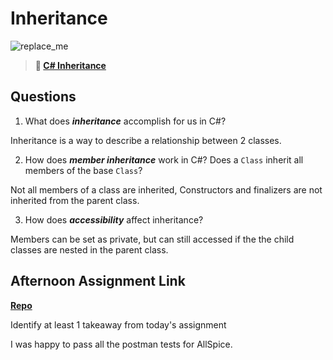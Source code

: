 # Inheritance

![replace_me](https://codeworks.blob.core.windows.net/public/assets/img/illustrations/placeholder.svg)

> **📖 [C# Inheritance](https://codeworksacademy.com/fs-student-guide/resources/wk10/04-Inheritance)**

## Questions

1. What does ***inheritance*** accomplish for us in C#?

Inheritance is a way to describe a relationship between 2 classes.

2. How does ***member inheritance*** work in C#? Does a `Class` inherit all members of the base `Class`?

Not all members of a class are inherited, Constructors and finalizers are not inherited from the parent class.

3. How does ***accessibility*** affect inheritance?

Members can be set as private, but can still accessed if the the child classes are nested in the parent class.

## Afternoon Assignment Link

**[Repo](https://github.com/iangrell/<ASSIGNMENT_REPO>)**

Identify at least 1 takeaway from today's assignment

I was happy to pass all the postman tests for AllSpice.
